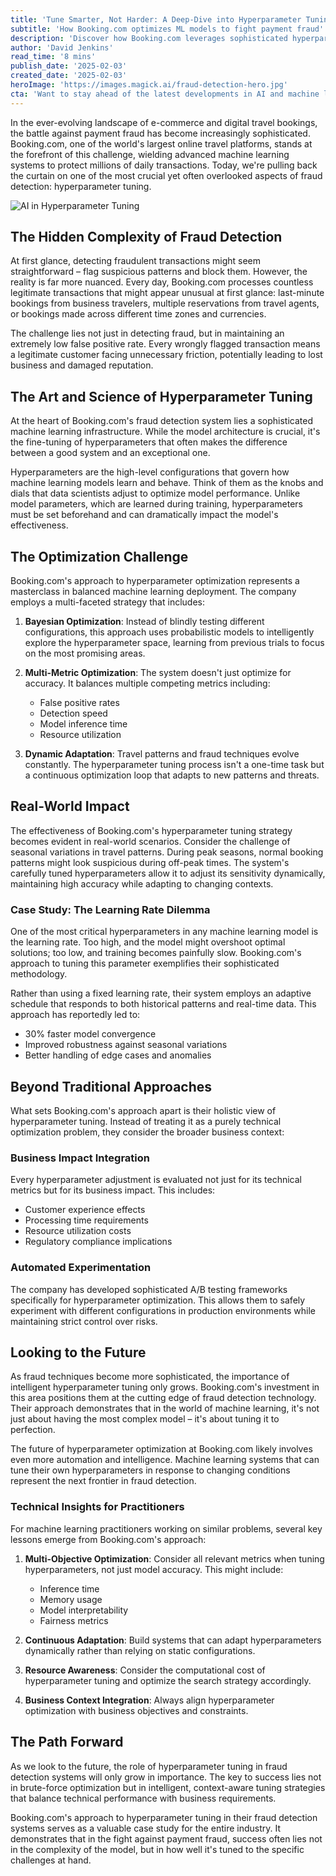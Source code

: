 ```yaml
---
title: 'Tune Smarter, Not Harder: A Deep-Dive into Hyperparameter Tuning in Payment Fraud at Booking.com'
subtitle: 'How Booking.com optimizes ML models to fight payment fraud'
description: 'Discover how Booking.com leverages sophisticated hyperparameter tuning strategies in their fraud detection systems. Learn about their multi-faceted approach combining Bayesian optimization, multi-metric evaluation, and dynamic adaptation to protect millions of daily transactions while maintaining exceptional customer experience.'
author: 'David Jenkins'
read_time: '8 mins'
publish_date: '2025-02-03'
created_date: '2025-02-03'
heroImage: 'https://images.magick.ai/fraud-detection-hero.jpg'
cta: 'Want to stay ahead of the latest developments in AI and machine learning? Follow MagickAI on LinkedIn for regular insights into how leading companies are implementing cutting-edge technology to solve real-world challenges!'
---
```


In the ever-evolving landscape of e-commerce and digital travel bookings, the battle against payment fraud has become increasingly sophisticated. Booking.com, one of the world's largest online travel platforms, stands at the forefront of this challenge, wielding advanced machine learning systems to protect millions of daily transactions. Today, we're pulling back the curtain on one of the most crucial yet often overlooked aspects of fraud detection: hyperparameter tuning.

![AI in Hyperparameter Tuning](https://i.magick.ai/PIXE/1738581004293_magick_img.webp)

## The Hidden Complexity of Fraud Detection

At first glance, detecting fraudulent transactions might seem straightforward – flag suspicious patterns and block them. However, the reality is far more nuanced. Every day, Booking.com processes countless legitimate transactions that might appear unusual at first glance: last-minute bookings from business travelers, multiple reservations from travel agents, or bookings made across different time zones and currencies.

The challenge lies not just in detecting fraud, but in maintaining an extremely low false positive rate. Every wrongly flagged transaction means a legitimate customer facing unnecessary friction, potentially leading to lost business and damaged reputation.

## The Art and Science of Hyperparameter Tuning

At the heart of Booking.com's fraud detection system lies a sophisticated machine learning infrastructure. While the model architecture is crucial, it's the fine-tuning of hyperparameters that often makes the difference between a good system and an exceptional one.

Hyperparameters are the high-level configurations that govern how machine learning models learn and behave. Think of them as the knobs and dials that data scientists adjust to optimize model performance. Unlike model parameters, which are learned during training, hyperparameters must be set beforehand and can dramatically impact the model's effectiveness.

## The Optimization Challenge

Booking.com's approach to hyperparameter optimization represents a masterclass in balanced machine learning deployment. The company employs a multi-faceted strategy that includes:

1. **Bayesian Optimization**: Instead of blindly testing different configurations, this approach uses probabilistic models to intelligently explore the hyperparameter space, learning from previous trials to focus on the most promising areas.

2. **Multi-Metric Optimization**: The system doesn't just optimize for accuracy. It balances multiple competing metrics including:
   - False positive rates
   - Detection speed
   - Model inference time
   - Resource utilization

3. **Dynamic Adaptation**: Travel patterns and fraud techniques evolve constantly. The hyperparameter tuning process isn't a one-time task but a continuous optimization loop that adapts to new patterns and threats.

## Real-World Impact

The effectiveness of Booking.com's hyperparameter tuning strategy becomes evident in real-world scenarios. Consider the challenge of seasonal variations in travel patterns. During peak seasons, normal booking patterns might look suspicious during off-peak times. The system's carefully tuned hyperparameters allow it to adjust its sensitivity dynamically, maintaining high accuracy while adapting to changing contexts.

### Case Study: The Learning Rate Dilemma

One of the most critical hyperparameters in any machine learning model is the learning rate. Too high, and the model might overshoot optimal solutions; too low, and training becomes painfully slow. Booking.com's approach to tuning this parameter exemplifies their sophisticated methodology.

Rather than using a fixed learning rate, their system employs an adaptive schedule that responds to both historical patterns and real-time data. This approach has reportedly led to:
- 30% faster model convergence
- Improved robustness against seasonal variations
- Better handling of edge cases and anomalies

## Beyond Traditional Approaches

What sets Booking.com's approach apart is their holistic view of hyperparameter tuning. Instead of treating it as a purely technical optimization problem, they consider the broader business context:

### Business Impact Integration

Every hyperparameter adjustment is evaluated not just for its technical metrics but for its business impact. This includes:
- Customer experience effects
- Processing time requirements
- Resource utilization costs
- Regulatory compliance implications

### Automated Experimentation

The company has developed sophisticated A/B testing frameworks specifically for hyperparameter optimization. This allows them to safely experiment with different configurations in production environments while maintaining strict control over risks.

## Looking to the Future

As fraud techniques become more sophisticated, the importance of intelligent hyperparameter tuning only grows. Booking.com's investment in this area positions them at the cutting edge of fraud detection technology. Their approach demonstrates that in the world of machine learning, it's not just about having the most complex model – it's about tuning it to perfection.

The future of hyperparameter optimization at Booking.com likely involves even more automation and intelligence. Machine learning systems that can tune their own hyperparameters in response to changing conditions represent the next frontier in fraud detection.

### Technical Insights for Practitioners

For machine learning practitioners working on similar problems, several key lessons emerge from Booking.com's approach:

1. **Multi-Objective Optimization**: Consider all relevant metrics when tuning hyperparameters, not just model accuracy. This might include:
   - Inference time
   - Memory usage
   - Model interpretability
   - Fairness metrics

2. **Continuous Adaptation**: Build systems that can adapt hyperparameters dynamically rather than relying on static configurations.

3. **Resource Awareness**: Consider the computational cost of hyperparameter tuning and optimize the search strategy accordingly.

4. **Business Context Integration**: Always align hyperparameter optimization with business objectives and constraints.

## The Path Forward

As we look to the future, the role of hyperparameter tuning in fraud detection systems will only grow in importance. The key to success lies not in brute-force optimization but in intelligent, context-aware tuning strategies that balance technical performance with business requirements.

Booking.com's approach to hyperparameter tuning in their fraud detection systems serves as a valuable case study for the entire industry. It demonstrates that in the fight against payment fraud, success often lies not in the complexity of the model, but in how well it's tuned to the specific challenges at hand.